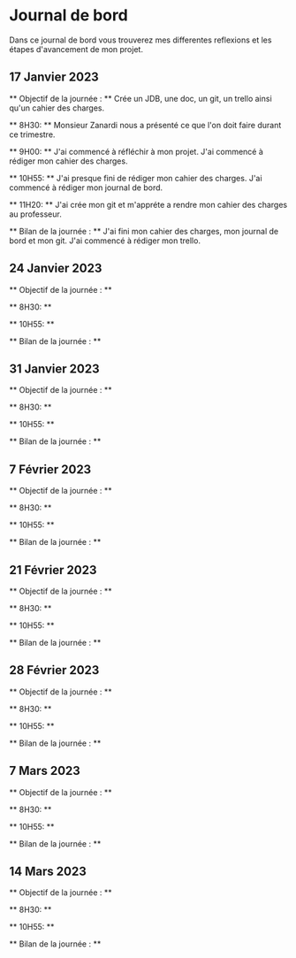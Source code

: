 # Journal de bord

Dans ce journal de bord vous trouverez mes differentes reflexions et les étapes d'avancement de mon projet.

## 17 Janvier 2023

** Objectif de la journée : ** Crée un JDB, une doc, un git, un trello ainsi qu'un cahier des charges.

** 8H30: ** Monsieur Zanardi nous a présenté ce que l'on doit faire durant ce trimestre.

** 9H00: ** J'ai commencé à réfléchir à mon projet. J'ai commencé à rédiger mon cahier des charges.

** 10H55: ** J'ai presque fini de rédiger mon cahier des charges. J'ai commencé à rédiger mon journal de bord.

** 11H20: ** J'ai crée mon git et m'appréte a rendre mon cahier des charges au professeur.

** Bilan de la journée : ** J'ai fini mon cahier des charges, mon journal de bord et mon git. J'ai commencé à rédiger mon trello.

## 24 Janvier 2023

** Objectif de la journée : **

** 8H30: **

** 10H55: **

** Bilan de la journée : **

## 31 Janvier 2023

** Objectif de la journée : **

** 8H30: **

** 10H55: **

** Bilan de la journée : **

## 7 Février 2023

** Objectif de la journée : **

** 8H30: **

** 10H55: **

** Bilan de la journée : **

## 21 Février 2023

** Objectif de la journée : **

** 8H30: **

** 10H55: **

** Bilan de la journée : **

## 28 Février 2023

** Objectif de la journée : **

** 8H30: **

** 10H55: **

** Bilan de la journée : **

## 7 Mars 2023

** Objectif de la journée : **

** 8H30: **

** 10H55: **

** Bilan de la journée : **

## 14 Mars 2023

** Objectif de la journée : **

** 8H30: **

** 10H55: **

** Bilan de la journée : **
